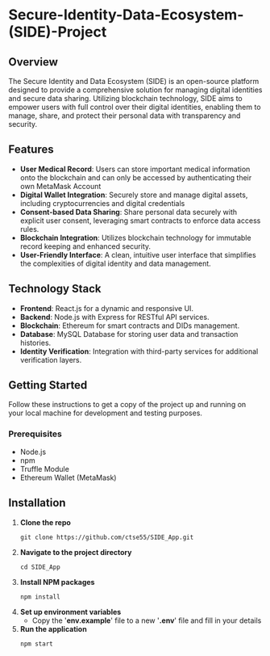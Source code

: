 # Secure-Identity-Data-Ecosystem-(SIDE)-Project
## Overview
The Secure Identity and Data Ecosystem (SIDE) is an open-source platform designed to provide a comprehensive 
solution for managing digital identities and secure data sharing. Utilizing blockchain technology, SIDE aims 
to empower users with full control over their digital identities, enabling them to manage, share, and protect
their personal data with transparency and security. 

## Features
+ **User Medical Record**: Users can store important medical information onto the blockchain and can only be accessed by authenticating their own MetaMask Account
+ **Digital Wallet Integration**: Securely store and manage digital assets, including cryptocurrencies and digital credentials
+ **Consent-based Data Sharing**: Share personal data securely with explicit user consent, leveraging smart contracts to enforce data access rules.
+ **Blockchain Integration**: Utilizes blockchain technology for immutable record keeping and enhanced security.
+ **User-Friendly Interface**: A clean, intuitive user interface that simplifies the complexities of digital identity and data management.

## Technology Stack
+ **Frontend**: React.js for a dynamic and responsive UI.
+ **Backend**: Node.js with Express for RESTful API services.
+ **Blockchain**: Ethereum for smart contracts and DIDs management.
+ **Database**: MySQL Database for storing user data and transaction histories.
+ **Identity Verification**: Integration with third-party services for additional verification layers.

## Getting Started
Follow these instructions to get a copy of the project up and running on your local machine for development and testing purposes. 
### Prerequisites
+ Node.js
+ npm
+ Truffle Module
+ Ethereum Wallet (MetaMask)

## Installation
1. **Clone the repo**
   ```
   git clone https://github.com/ctse55/SIDE_App.git
   ```
2. **Navigate to the project directory**
   ```
   cd SIDE_App
   ```
3. **Install NPM packages**
   ```
   npm install
   ```
4. **Set up environment variables**
   + Copy the '**env.example**' file to a new '**.env**' file and fill in your details
5. **Run the application**
   ```
   npm start
   ```
